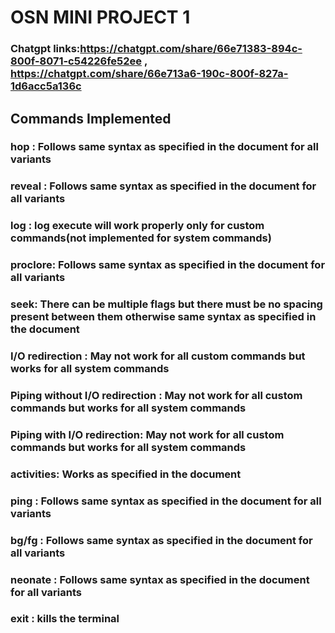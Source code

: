 # OSN MINI PROJECT 1

### Chatgpt links:https://chatgpt.com/share/66e71383-894c-800f-8071-c54226fe52ee , https://chatgpt.com/share/66e713a6-190c-800f-827a-1d6acc5a136c   



## Commands Implemented 

### hop : Follows same syntax as specified in the document for all variants 


### reveal : Follows same syntax as specified in the document for all variants 


### log : log execute will work properly only for custom commands(not implemented for system commands)


### proclore: Follows same syntax as specified in the document for all variants 


### seek: There can be multiple flags but there must be no spacing present between them otherwise same syntax as specified in the document 


### I/O redirection : May not work for all custom commands but works for all system commands 


### Piping without I/O redirection : May not work for all custom commands but works for all system commands  


### Piping with I/O redirection: May not work for all custom commands but works for all system commands  


### activities: Works as specified in the document 


### ping : Follows same syntax as specified in the document for all variants  


### bg/fg : Follows same syntax as specified in the document for all variants  


### neonate : Follows same syntax as specified in the document for all variants   


### exit : kills the terminal 





